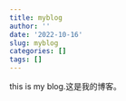 ```yaml
---
title: myblog
author: ''
date: '2022-10-16'
slug: myblog
categories: []
tags: []
---
```



this is my blog.这是我的博客。